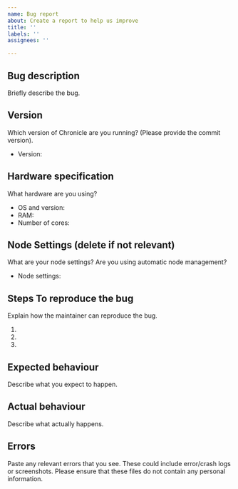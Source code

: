 ```yaml
---
name: Bug report
about: Create a report to help us improve
title: ''
labels: ''
assignees: ''

---
```


## Bug description

Briefly describe the bug.

## Version

Which version of Chronicle are you running? (Please provide the commit version).

- Version:

## Hardware specification

What hardware are you using?

- OS and version:
- RAM:
- Number of cores:

## Node Settings (delete if not relevant)

What are your node settings? Are you using automatic node management?

- Node settings: 

## Steps To reproduce the bug

Explain how the maintainer can reproduce the bug.

1. 
2. 
3. 

## Expected behaviour

Describe what you expect to happen.

## Actual behaviour

Describe what actually happens.

## Errors

Paste any relevant errors that you see. These could include error/crash logs or screenshots. Please ensure that these files do not contain any personal information.
